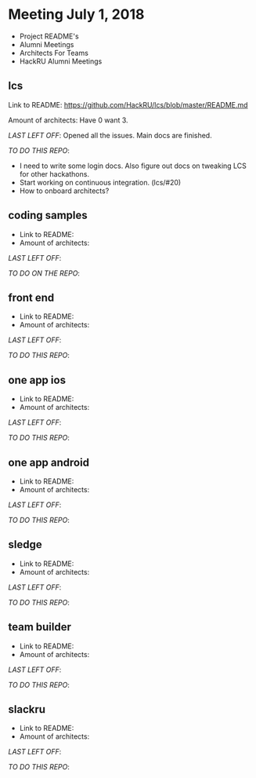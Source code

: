 # Meeting July 1, 2018

* Project README's
* Alumni Meetings
* Architects For Teams
* HackRU Alumni Meetings

## lcs
Link to README: https://github.com/HackRU/lcs/blob/master/README.md

Amount of architects: Have 0 want 3.

_LAST LEFT OFF_: Opened all the issues. Main docs are finished.

_TO DO THIS REPO_:
 - I need to write some login docs. Also figure out docs on tweaking LCS for other hackathons.
 - Start working on continuous integration. (lcs/#20)
 - How to onboard architects?

## coding samples
* Link to README: 
* Amount of architects:

_LAST LEFT OFF_:

_TO DO ON THE REPO_:

## front end
* Link to README: 
* Amount of architects:

_LAST LEFT OFF_:

_TO DO THIS REPO_:

## one app ios
* Link to README: 
* Amount of architects:

_LAST LEFT OFF_:

_TO DO THIS REPO_:

## one app android
* Link to README: 
* Amount of architects:

_LAST LEFT OFF_:

_TO DO THIS REPO_:

## sledge
* Link to README: 
* Amount of architects:

_LAST LEFT OFF_:

_TO DO THIS REPO_:

## team builder
* Link to README: 
* Amount of architects:

_LAST LEFT OFF_:

_TO DO THIS REPO_:

## slackru
* Link to README: 
* Amount of architects:

_LAST LEFT OFF_:

_TO DO THIS REPO_:

